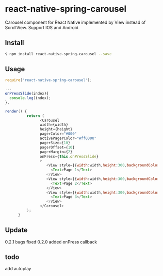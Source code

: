# react-native-spring-carousel

Carousel component for React Native implemented by View instead of ScrollView.
Support IOS and Android.


## Install

```sh
$ npm install react-native-spring-carousel --save
```

## Usage
```js
require('react-native-spring-carousel');

...
onPressSlide(index){
  console.log(index);
},

render() {
          return (
                <Carousel
                width={width}
                height={height}
                pagerColor="#000"
                activePagerColor="#ff0000"
                pagerSize={10}
                pagerOffset={10}
                pagerMargin={2}
                onPress={this.onPressSlide}
                >
                   <View style={{width:width,height:300,backgroundColor:'#aaa',}}>
                     <Text>Page 1</Text>
                   </View>
                   <View style={{width:width,height:300,backgroundColor:'#bbb',}}>
                     <Text>Page 2</Text>
                   </View>
                   <View style={{width:width,height:300,backgroundColor:'#ccc',}}>
                     <Text>Page 3</Text>
                   </View>
                </Carousel>
          );
      }
```
## Update
0.2.1 bugs fixed
0.2.0 added onPress callback

## todo
add autoplay
